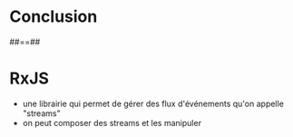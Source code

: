 <!-- .slide: class="transition bg-pink" -->

# Conclusion

##==##

# RxJS

- une librairie qui permet de gérer des flux d'événements qu'on appelle "streams"
- on peut composer des streams et les manipuler

